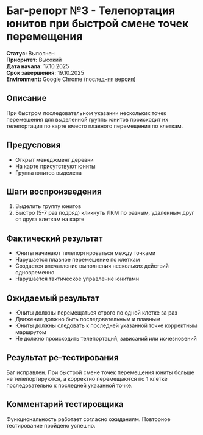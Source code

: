 # Баг-репорт №3 - Телепортация юнитов при быстрой смене точек перемещения

**Статус:** Выполнен  
**Приоритет:** Высокий  
**Дата начала:** 17.10.2025  
**Срок завершения:** 19.10.2025  
**Environment:** Google Chrome (последняя версия)  

## Описание

При быстром последовательном указании нескольких точек перемещения для выделенной группы юнитов происходит их телепортация по карте вместо плавного перемещения по клеткам.

## Предусловия

- Открыт менеджмент деревни
- На карте присутствуют юниты
- Группа юнитов выделена

## Шаги воспроизведения

1. Выделить группу юнитов
2. Быстро (5-7 раз подряд) кликнуть ЛКМ по разным, удаленным друг от друга клеткам на карте

## Фактический результат

- Юниты начинают телепортироваться между точками
- Нарушается плавное перемещение по клеткам
- Создается впечатление выполнения нескольких действий одновременно
- Нарушается тактическое управление юнитами

## Ожидаемый результат

- Юниты должны перемещаться строго по одной клетке за раз
- Движение должно быть последовательным и плавным
- Юниты должны следовать к последней указанной точке корректным маршрутом
- Не должно происходить телепортаций, зависаний или исчезновений

## Результат ре-тестирования

Баг исправлен. При быстрой смене точек перемещения юниты больше не телепортируются, а корректно перемещаются по 1 клетке последовательно к последней указанной точке.

## Комментарий тестировщика

Функциональность работает согласно ожиданиям. Повторное тестирование пройдено успешно.
